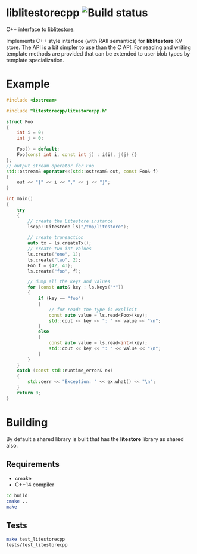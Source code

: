 # liblitestorecpp ![Build status](https://travis-ci.org/mlinnosk/liblitestorecpp.svg?branch=master)

C++ interface to [liblitestore](https://github.com/mlinnosk/liblitestore).

Implements C++ style interface (with RAII semantics) for **liblitestore** KV store. The API is a bit simpler to use than the C API. For reading and writing 
template methods are provided that can be extended to user blob types by template specialization.


# Example

```cpp
#include <iostream>

#include "litestorecpp/litestorecpp.h"

struct Foo
{
    int i = 0;
    int j = 0;

    Foo() = default;
    Foo(const int i, const int j) : i(i), j(j) {}
};
// output stream operator for Foo
std::ostream& operator<<(std::ostream& out, const Foo& f)
{
    out << "{" << i << "," << j << "}";
}

int main()
{
    try
    {
        // create the Litestore instance
        lscpp::Litestore ls("/tmp/litestore");
        
        // create transaction
        auto tx = ls.createTx();
        // create two int values
        ls.create("one", 1);
        ls.create("two", 2);
        Foo f = {42, 43};
        ls.create("foo", f);

        // dump all the keys and values
        for (const auto& key : ls.keys("*"))
        {
            if (key == "foo")
            {
                // for reads the type is explicit
                const auto value = ls.read<Foo>(key);
                std::cout << key << ": " << value << "\n";
            }
            else
            {
                const auto value = ls.read<int>(key);
                std::cout << key << ": " << value << "\n";
            }
        }
    }
    catch (const std::runtime_error& ex)
    {
        std::cerr << "Exception: " << ex.what() << "\n";
    }
    return 0;
}
```

# Building
By default a shared library is built that has the **litestore** library as shared also.
## Requirements
* cmake
* C++14 compiler

```sh
cd build
cmake ..
make
```

## Tests
```sh
make test_litestorecpp
tests/test_litestorecpp
```

